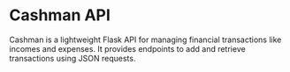 # **Cashman API**

Cashman is a lightweight Flask API for managing financial transactions like incomes and expenses. It provides endpoints to add and retrieve transactions using JSON requests.
